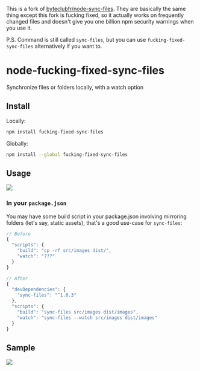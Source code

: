 This is a fork of [byteclubfr/node-sync-files](https://github.com/byteclubfr/node-sync-files). They are basically the same thing except this fork is fucking fixed, so it actually works on frequently changed files and doesn't give you one billion npm security warnings when you use it.

P.S. Command is still called `sync-files`, but you can use `fucking-fixed-sync-files` alternatively if you want to.

# node-fucking-fixed-sync-files

Synchronize files or folders locally, with a watch option

## Install

Locally:

```sh
npm install fucking-fixed-sync-files
```

Globally:

```sh
npm install --global fucking-fixed-sync-files
```

## Usage

![](help-screen.png)

### In your `package.json`

You may have some build script in your package.json involving mirroring folders (let's say, static assets), that's a good use-case for `sync-files`:

```js
// Before
{
  "scripts": {
    "build": "cp -rf src/images dist/",
    "watch": "???"
  }
}

// After
{
  "devDependencies": {
    "sync-files": "^1.0.3"
  },
  "scripts": {
    "build": "sync-files src/images dist/images",
    "watch": "sync-files --watch src/images dist/images"
  }
}
```

## Sample

![](sample-screen.png)
